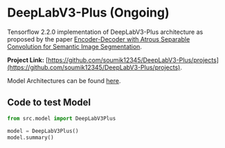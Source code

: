 # DeepLabV3-Plus (Ongoing)

Tensorflow 2.2.0 implementation of DeepLabV3-Plus architecture as proposed by the paper [Encoder-Decoder with Atrous Separable
Convolution for Semantic Image Segmentation](https://arxiv.org/pdf/1802.02611.pdf).

**Project Link:** [https://github.com/soumik12345/DeepLabV3-Plus/projects](https://github.com/soumik12345/DeepLabV3-Plus/projects).

Model Architectures can be found [here](./models.md).

## Code to test Model

```python
from src.model import DeepLabV3Plus

model = DeepLabV3Plus()
model.summary()
```